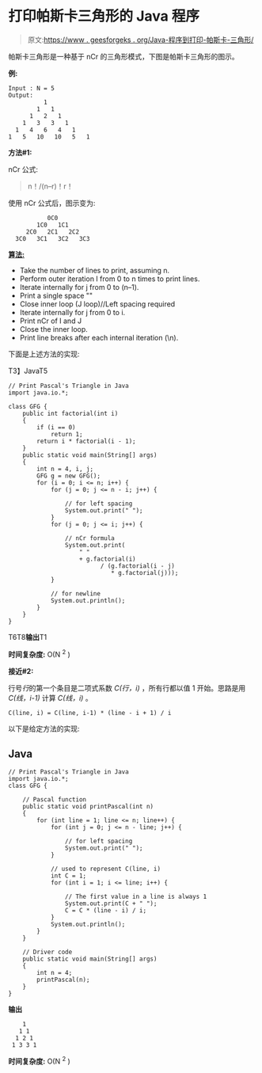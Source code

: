 # 打印帕斯卡三角形的 Java 程序

> 原文:[https://www . geesforgeks . org/Java-程序到打印-帕斯卡-三角形/](https://www.geeksforgeeks.org/java-program-to-print-pascals-triangle/)

帕斯卡三角形是一种基于 nCr 的三角形模式，下图是帕斯卡三角形的图示。

**例:**

```
Input : N = 5
Output:
          1
        1   1
      1   2   1
    1   3   3   1
  1   4   6   4   1
1   5   10   10   5   1
```

**方法#1:**

nCr 公式:

> n！/(n–r)！r！

使用 nCr 公式后，图示变为:

```
           0C0
        1C0   1C1
     2C0   2C1   2C2
  3C0   3C1   3C2   3C3
```

**<u>算法:</u>**

*   Take the number of lines to print, assuming n.
*   Perform outer iteration I from 0 to n times to print lines.
*   Iterate internally for j from 0 to (n–1).
*   Print a single space ""
*   Close inner loop (J loop)//Left spacing required
*   Iterate internally for j from 0 to i.
*   Print nCr of I and J
*   Close the inner loop.
*   Print line breaks after each internal iteration (\n).

下面是上述方法的实现:

T3】JavaT5

```
// Print Pascal's Triangle in Java
import java.io.*;

class GFG {
    public int factorial(int i)
    {
        if (i == 0)
            return 1;
        return i * factorial(i - 1);
    }
    public static void main(String[] args)
    {
        int n = 4, i, j;
        GFG g = new GFG();
        for (i = 0; i <= n; i++) {
            for (j = 0; j <= n - i; j++) {

                // for left spacing
                System.out.print(" ");
            }
            for (j = 0; j <= i; j++) {

                // nCr formula
                System.out.print(
                    " "
                    + g.factorial(i)
                          / (g.factorial(i - j)
                             * g.factorial(j)));
            }

            // for newline
            System.out.println();
        }
    }
}
```

T6T8**输出**T1

**时间复杂度:** O(N <sup>2</sup> )

**接近#2:**

行号*行*的第一个条目是二项式系数 *C(行，i)* ，所有行都以值 1 开始。思路是用 *C(线，i-1)* 计算 *C(线，i)* 。

```
C(line, i) = C(line, i-1) * (line - i + 1) / i
```

以下是给定方法的实现:

## Java

```
// Print Pascal's Triangle in Java
import java.io.*;
class GFG {

    // Pascal function
    public static void printPascal(int n)
    {
        for (int line = 1; line <= n; line++) {
            for (int j = 0; j <= n - line; j++) {

                // for left spacing
                System.out.print(" ");
            }

            // used to represent C(line, i)
            int C = 1;
            for (int i = 1; i <= line; i++) {

                // The first value in a line is always 1
                System.out.print(C + " ");
                C = C * (line - i) / i;
            }
            System.out.println();
        }
    }

    // Driver code
    public static void main(String[] args)
    {
        int n = 4;
        printPascal(n);
    }
}
```

**输出**

```
    1 
   1 1 
  1 2 1 
 1 3 3 1 
```

**时间复杂度:** O(N <sup>2</sup> )